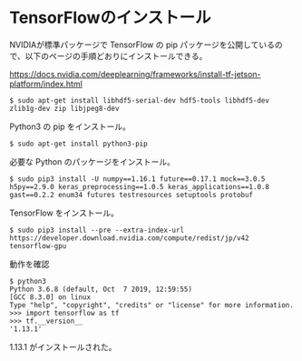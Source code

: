 # TensorFlowのインストール

NVIDIAが標準パッケージで TensorFlow の pip パッケージを公開しているので、以下のページの手順どおりにインストールできる。

https://docs.nvidia.com/deeplearning/frameworks/install-tf-jetson-platform/index.html

```
$ sudo apt-get install libhdf5-serial-dev hdf5-tools libhdf5-dev zlib1g-dev zip libjpeg8-dev
```

Python3 の pip をインストール。

```
$ sudo apt-get install python3-pip
```

必要な Python のパッケージをインストール。

```
$ sudo pip3 install -U numpy==1.16.1 future==0.17.1 mock==3.0.5 h5py==2.9.0 keras_preprocessing==1.0.5 keras_applications==1.0.8 gast==0.2.2 enum34 futures testresources setuptools protobuf
```

TensorFlow をインストール。

```
$ sudo pip3 install --pre --extra-index-url https://developer.download.nvidia.com/compute/redist/jp/v42 tensorflow-gpu
```

動作を確認

```
$ python3
Python 3.6.8 (default, Oct  7 2019, 12:59:55)
[GCC 8.3.0] on linux
Type "help", "copyright", "credits" or "license" for more information.
>>> import tensorflow as tf
>>> tf.__version__
'1.13.1'
```

1.13.1 がインストールされた。
